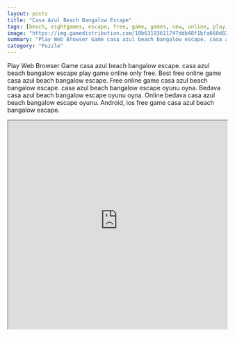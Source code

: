 ```yaml
---
layout: posts
title: "Casa Azul Beach Bangalow Escape"
tags: [beach, eightgames, escape, free, game, games, new, online, play, casa, azul, bangalow, download, free, online, games, oyna, game, free, games, play, play, games]
image: "https://img.gamedistribution.com/18b63193611747ddb48f1bfa660d82ff.jpg"
summary: "Play Web Browser Game casa azul beach bangalow escape. casa azul beach bangalow escape play game online only free. Best free online game casa azul beach bangalow escape. Free online game casa azul beach bangalow escape. casa azul beach bangalow escape oyunu oyna. Bedava casa azul beach bangalow escape oyunu oyna. Online bedava casa azul beach bangalow escape oyunu. Android, ios free game casa azul beach bangalow escape."
category: "Puzzle"
---
```


Play Web Browser Game casa azul beach bangalow escape. casa azul beach bangalow escape play game online only free. Best free online game casa azul beach bangalow escape. Free online game casa azul beach bangalow escape. casa azul beach bangalow escape oyunu oyna. Bedava casa azul beach bangalow escape oyunu oyna. Online bedava casa azul beach bangalow escape oyunu. Android, ios free game casa azul beach bangalow escape.

<iframe width="100%" height="480px;" src="https://flash.gamedistribution.com?game=18b63193611747ddb48f1bfa660d82ff"></iframe>